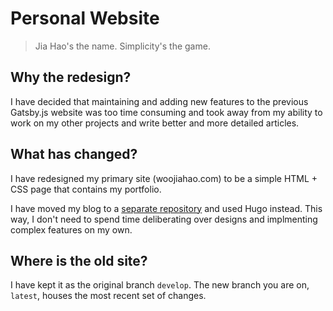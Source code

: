 # Personal Website

> Jia Hao's the name. Simplicity's the game.

## Why the redesign?

I have decided that maintaining and adding new features to the previous Gatsby.js website
was too time consuming and took away from my ability to work on my other projects and 
write better and more detailed articles.

## What has changed?

I have redesigned my primary site (woojiahao.com) to be a simple HTML + CSS page that
contains my portfolio.

I have moved my blog to a [separate repository](https://github.com/woojiahao/blog) and 
used Hugo instead. This way, I don't need to spend time deliberating over designs and 
implmenting complex features on my own.

## Where is the old site?

I have kept it as the original branch `develop`. The new branch you are on, `latest`,
houses the most recent set of changes.

